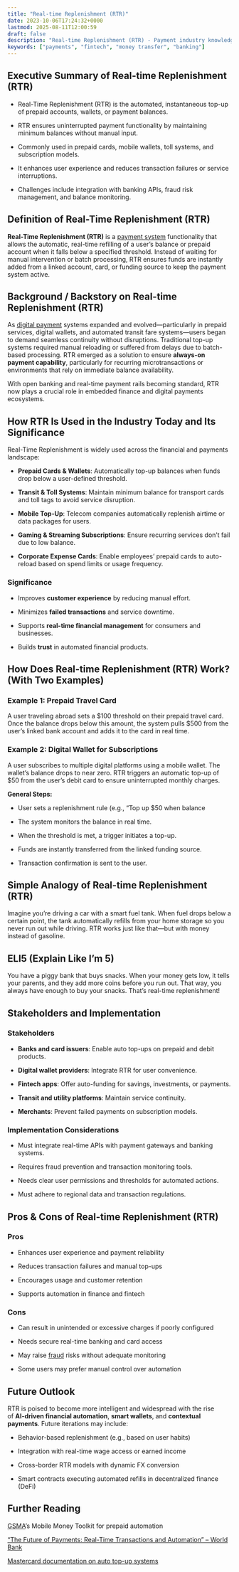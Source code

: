 ```yaml
---
title: "Real-time Replenishment (RTR)"
date: 2023-10-06T17:24:32+0000
lastmod: 2025-08-11T12:00:59
draft: false
description: "Real-time Replenishment (RTR) - Payment industry knowledge and insights"
keywords: ["payments", "fintech", "money transfer", "banking"]
---
```


## Executive Summary of Real-time Replenishment (RTR)

- Real-Time Replenishment (RTR) is the automated, instantaneous top-up of prepaid accounts, wallets, or payment balances.

- RTR ensures uninterrupted payment functionality by maintaining minimum balances without manual input.

- Commonly used in prepaid cards, mobile wallets, toll systems, and subscription models.

- It enhances user experience and reduces transaction failures or service interruptions.

- Challenges include integration with banking APIs, fraud risk management, and balance monitoring.

## Definition of Real-Time Replenishment (RTR)

**Real-Time Replenishment (RTR)** is a [payment system](https://faisalkhanllc.xyz/resources/payments-wiki/r/real-time-payment-systems/) functionality that allows the automatic, real-time refilling of a user’s balance or prepaid account when it falls below a specified threshold. Instead of waiting for manual intervention or batch processing, RTR ensures funds are instantly added from a linked account, card, or funding source to keep the payment system active.

## Background / Backstory on Real-time Replenishment (RTR)

As [digital payment](https://faisalkhanllc.xyz/resources/payments-wiki/d/digital-payments/) systems expanded and evolved—particularly in prepaid services, digital wallets, and automated transit fare systems—users began to demand seamless continuity without disruptions. Traditional top-up systems required manual reloading or suffered from delays due to batch-based processing. RTR emerged as a solution to ensure **always-on payment capability**, particularly for recurring microtransactions or environments that rely on immediate balance availability.

With open banking and real-time payment rails becoming standard, RTR now plays a crucial role in embedded finance and digital payments ecosystems.

## How RTR Is Used in the Industry Today and Its Significance

Real-Time Replenishment is widely used across the financial and payments landscape:

- **Prepaid Cards & Wallets**: Automatically top-up balances when funds drop below a user-defined threshold.

- **Transit & Toll Systems**: Maintain minimum balance for transport cards and toll tags to avoid service disruption.

- **Mobile Top-Up**: Telecom companies automatically replenish airtime or data packages for users.

- **Gaming & Streaming Subscriptions**: Ensure recurring services don’t fail due to low balance.

- **Corporate Expense Cards**: Enable employees’ prepaid cards to auto-reload based on spend limits or usage frequency.

### Significance

- Improves **customer experience** by reducing manual effort.

- Minimizes **failed transactions** and service downtime.

- Supports **real-time financial management** for consumers and businesses.

- Builds **trust** in automated financial products.

## How Does Real-time Replenishment (RTR) Work? (With Two Examples)

### Example 1: Prepaid Travel Card

A user traveling abroad sets a $100 threshold on their prepaid travel card. Once the balance drops below this amount, the system pulls $500 from the user’s linked bank account and adds it to the card in real time.

### Example 2: Digital Wallet for Subscriptions

A user subscribes to multiple digital platforms using a mobile wallet. The wallet’s balance drops to near zero. RTR triggers an automatic top-up of $50 from the user’s debit card to ensure uninterrupted monthly charges.

**General Steps:**

- User sets a replenishment rule (e.g., “Top up $50 when balance 

- The system monitors the balance in real time.

- When the threshold is met, a trigger initiates a top-up.

- Funds are instantly transferred from the linked funding source.

- Transaction confirmation is sent to the user.

## Simple Analogy of Real-time Replenishment (RTR)

Imagine you’re driving a car with a smart fuel tank. When fuel drops below a certain point, the tank automatically refills from your home storage so you never run out while driving. RTR works just like that—but with money instead of gasoline.

## ELI5 (Explain Like I’m 5)

You have a piggy bank that buys snacks. When your money gets low, it tells your parents, and they add more coins before you run out. That way, you always have enough to buy your snacks. That’s real-time replenishment!

## Stakeholders and Implementation

### Stakeholders

- **Banks and card issuers**: Enable auto top-ups on prepaid and debit products.

- **Digital wallet providers**: Integrate RTR for user convenience.

- **Fintech apps**: Offer auto-funding for savings, investments, or payments.

- **Transit and utility platforms**: Maintain service continuity.

- **Merchants**: Prevent failed payments on subscription models.

### Implementation Considerations

- Must integrate real-time APIs with payment gateways and banking systems.

- Requires fraud prevention and transaction monitoring tools.

- Needs clear user permissions and thresholds for automated actions.

- Must adhere to regional data and transaction regulations.

## Pros & Cons of Real-time Replenishment (RTR)

### Pros

- Enhances user experience and payment reliability

- Reduces transaction failures and manual top-ups

- Encourages usage and customer retention

- Supports automation in finance and fintech

### Cons

- Can result in unintended or excessive charges if poorly configured

- Needs secure real-time banking and card access

- May raise [fraud](https://faisalkhanllc.xyz/resources/payments-wiki/f/fraud/) risks without adequate monitoring

- Some users may prefer manual control over automation

## Future Outlook

RTR is poised to become more intelligent and widespread with the rise of **AI-driven financial automation**, **smart wallets**, and **contextual payments**. Future iterations may include:

- Behavior-based replenishment (e.g., based on user habits)

- Integration with real-time wage access or earned income

- Cross-border RTR models with dynamic FX conversion

- Smart contracts executing automated refills in decentralized finance (DeFi)

## Further Reading

[GSMA](https://www.gsma.com/)’s Mobile Money Toolkit for prepaid automation

[“The Future of Payments: Real-Time Transactions and Automation” – World Bank](https://fastpayments.worldbank.org/sites/default/files/2023-10/Future%20of%20Fast%20Payments_Final.pdf)

[Mastercard documentation on auto top-up systems](https://developer.mastercard.com/open-banking-europe/documentation/licensed/use-cases/top-up-payments/)